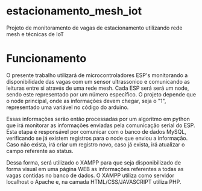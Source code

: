 # estacionamento_mesh_iot
Projeto de monitoramento de vagas de estacionamento utilizando rede mesh e técnicas de IoT

# Funcionamento
O presente trabalho utilizará de microcontroladores ESP's monitorando a disponibilidade das vagas com um sensor ultrassonico e comunicando as leituras entre si através de uma rede mesh.
Cada ESP será será um node, sendo este representado por um número específico. O projeto depende que o node principal, onde as informações devem chegar, seja o "1", representado uma variável no código do arduino.

Essas informações serão então processadas por um algoritmo em python que irá monitorar as informações enviadas pela comunicação serial do ESP. Esta etapa é responsável por comunicar com o banco de dados MySQL, verificando se já existem registros para o node que enviou a informação. Caso não exista, irá criar um registro novo, caso já exista, irá atualizar o campo referente ao status.

Dessa forma, será utilizado o XAMPP para que seja disponibilizado de forma visual em uma página WEB as informações referentes a todas as vagas contidas no banco de dados. O XAMPP utiliza como servidor localhost o Apache e, na camada HTML/CSS/JAVASCRIPT utiliza PHP.
